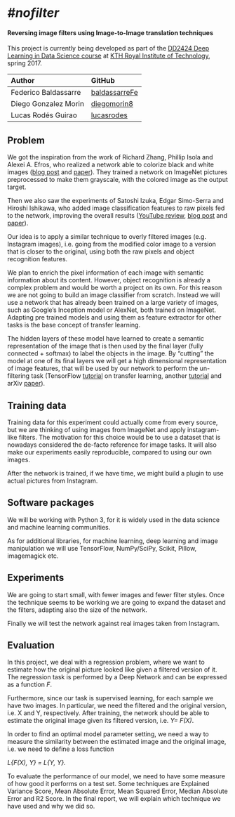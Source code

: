 # *#nofilter*
#### Reversing image filters using Image-to-Image translation techniques
This project is currently being developed as part of the [DD2424 Deep Learning in Data Science course](https://www.kth.se/student/kurser/kurs/DD2424?l=en) at [KTH Royal Institute of Technology](http://kth.se), spring 2017.

| Author               | GitHub                                            |
|:---------------------|:--------------------------------------------------|
| Federico Baldassarre | [baldassarreFe](https://github.com/baldassarreFe) |
| Diego Gonzalez Morin | [diegomorin8](https://github.com/diegomorin8)     |
| Lucas Rodés Guirao   | [lucasrodes](https://github.com/lucasrodes)       |

## Problem
We got the inspiration from the work of Richard Zhang, Phillip Isola and Alexei A. Efros, who realized a network able to colorize black and white images ([blog post](http://richzhang.github.io/colorization/) and [paper](https://arxiv.org/abs/1603.08511)). They trained a network on ImageNet pictures preprocessed to make them grayscale, with the colored image as the output target.


Then we also saw the experiments of Satoshi Izuka, Edgar Simo-Serra and Hiroshi Ishikawa, who added image classification features to raw pixels fed to the network, improving the overall results ([YouTube review](https://www.youtube.com/watch?v=MfaTOXxA8dM), [blog post](http://hi.cs.waseda.ac.jp/~iizuka/projects/colorization/en/) and [paper](https://github.com/satoshiiizuka/siggraph2016_colorization)).

Our idea is to apply a similar technique to overly filtered images (e.g. Instagram images), i.e. going from the modified color image to a version that is closer to the original, using both the raw pixels and object recognition features.

We plan to enrich the pixel information of each image with semantic information about its content. However, object recognition is already a complex problem and would be worth a project on its own.
For this reason we are not going to build an image classifier from scratch. Instead we will use a network that has already been trained on a large variety of images, such as Google’s Inception  model or AlexNet, both trained on ImageNet. Adapting pre trained models and using them as feature extractor for other tasks is the base concept of transfer learning.

The hidden layers of these model have learned to create a semantic representation of the image that is then used by the final layer (fully connected + softmax) to label the objects in the image. By “cutting” the model at one of its final layers we will get a high dimensional representation of image features, that will be used by our network to perform the un-filtering task (TensorFlow [tutorial](https://www.tensorflow.org/tutorials/image_retraining) on transfer learning, another [tutorial](https://kwotsin.github.io/tech/2017/02/11/transfer-learning.html) and arXiv [paper](https://arxiv.org/abs/1403.6382)).

## Training data
Training data for this experiment could actually come from every source, but we are thinking of using images from ImageNet and apply instagram-like filters. The motivation for this choice would be to use a dataset that is nowadays considered the de-facto reference for image tasks. It will also make our experiments easily reproducible, compared to using our own images.

After the network is trained, if we have time, we might build a plugin to use actual pictures from Instagram.

## Software packages
We will be working with Python 3, for it is widely used in the data science and machine learning communities.

As for additional libraries, for machine learning, deep learning and image manipulation we will use TensorFlow, NumPy/SciPy, Scikit, Pillow, imagemagick etc.

## Experiments
We are going to start small, with fewer images and fewer filter styles. Once the technique seems to be working we are going to expand the dataset and the filters, adapting also the size of the network.

Finally we will test the network against real images taken from Instagram.

## Evaluation
In this project, we deal with a regression problem, where we want to estimate how the original picture looked like given a filtered version of it. The regression task is performed by a Deep Network and can be expressed as a function _F_.


Furthermore, since our task is supervised learning, for each sample we have two images. In particular, we need the filtered and the original version, i.e. X and Y, respectively. After training, the network should be able to estimate the original image given its filtered version, i.e. _Y= F(X)_.

In order to find an optimal model parameter setting, we need a way to measure the similarity between the estimated image and the original image, i.e. we need to define a loss function

_L{F(X), Y} = L{Y, Y}._

To evaluate the performance of our model, we need to have some measure of how good it performs on a test set. Some techniques are Explained Variance Score, Mean Absolute Error, Mean Squared Error, Median Absolute Error and R2 Score. In the final report, we will explain which technique we have used and why we did so.
